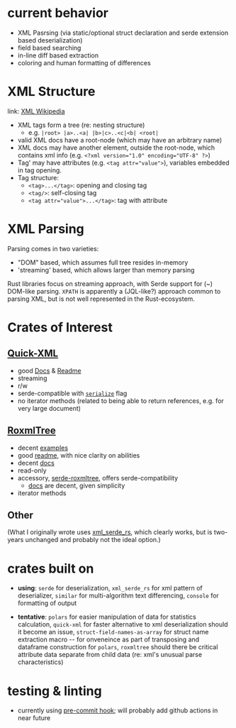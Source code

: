 # current behavior

- XML Pasrsing (via static/optional struct declaration and serde extension based deserialization)
- field based searching
- in-line diff based extraction
- coloring and human formatting of differences

# XML Structure
link: [XML Wikipedia](https://en.wikipedia.org/wiki/XML_tree)
- XML tags form a tree (re: nesting structure)
  - e.g. `|root> |a>..<a| |b>|c>..<c|<b| <root|`
- valid XML docs have a root-node (which may have an arbitrary name)
- XML docs may have another element, outside the root-node, which contains xml info (e.g. `<?xml version="1.0" encoding="UTF-8" ?>`)
- Tag' may have attributes (e.g. `<tag attr="value">`), variables embedded in tag opening.
- Tag structure:
  - `<tag>...</tag>`: opening and closing tag
  - `<tag/>`: self-closing tag
  - `<tag attr="value">...</tag>`: tag with attribute

# XML Parsing
Parsing comes in two varieties:
- "DOM" based, which assumes full tree resides in-memory
- 'streaming' based, which allows larger than memory parsing

Rust libraries focus on streaming approach, with Serde support for (~) DOM-like parsing.
`XPATH` is apparently a (JQL-like?) approach common to parsing XML, but is not well represented in the Rust-ecosystem.

# Crates of Interest
## [Quick-XML](https://github.com/tafia/quick-xml)
- good [Docs](https://docs.rs/quick-xml/latest/quick_xml/) & [Readme](https://docs.rs/quick-xml/latest/quick_xml/)
- streaming
- r/w
- serde-compatible with [`serialize`](https://docs.rs/quick-xml/latest/quick_xml/index.html#serialize) flag
- no iterator methods (related to being able to return references, e.g. for very large document)

## [RoxmlTree](https://github.com/RazrFalcon/roxmltree)
- decent [examples](https://github.com/RazrFalcon/roxmltree/tree/master/examples)
- good [readme](https://github.com/RazrFalcon/roxmltree), with nice clarity on abilities
- decent [docs](https://docs.rs/roxmltree/latest/roxmltree/)
- read-only
- accessory, [serde-roxmltree](https://github.com/adamreichold/serde-roxmltree), offers serde-compatibility
  - [docs](https://docs.rs/serde-roxmltree/latest/serde_roxmltree/) are decent, given simplicity
- iterator methods

## Other
(What I originally wrote uses [xml_serde_rs](https://github.com/RReverser/serde-xml-rs), which clearly works, but is two-years unchanged and probably not the ideal option.)

# crates built on

- **using**: `serde` for deserialization, `xml_serde_rs` for xml pattern of deserializer, `similar` for multi-algorithm text differencing, `console` for formatting of output

- **tentative**: `polars` for easier manipulation of data for statistics calculation, `quick-xml` for faster alternative to xml deserialization should it become an issue, `struct-field-names-as-array` for struct name extraction macro -- for onveneince as part of transposing and dataframe construction for `polars`, `roxmltree` should there be critical attribute data separate from child data (re: xml's unusual parse characteristics)

# testing & linting

- currently using [pre-commit hook](https://github.com/ethanmsl/Boilerplate/blob/main/Rust-Boilerplate/rust-pre-commit); will probably add github actions in near future
